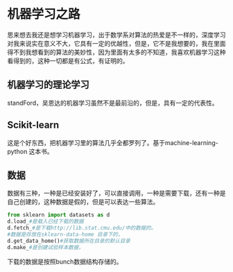 # 机器学习之路

思来想去我还是想学习机器学习，出于数学系对算法的热爱是不一样的，深度学习对我来说实在意义不大，它具有一定的优越性，但是，它不是我想要的，我在里面得不到我想看到的算法的美妙性，因为里面有太多的不知道，我喜欢机器学习这种看得到的，这种一切都是有公式，有证明的。

## 机器学习的理论学习

standFord，吴恩达的机器学习虽然不是最前沿的，但是，具有一定的代表性。

## Scikit-learn

这是个好东西，把机器学习里的算法几乎全都罗列了。基于machine-learning-python 这本书。

## 数据

数据有三种，一种是已经安装好了，可以直接调用，一种是需要下载，还有一种是自己创建的，这种数据是假的，但是可以表达一些算法。

~~~Python
from sklearn import datasets as d
d.load_#是载入已经下载的数据
d.fetch_#是下载http://lib.stat.cmu.edu/中的数据的。
#数据是存放在sklearn-data-home 目录下的，
d.get_data_home()#获取数据所在目录的默认目录
d.make_#是创建试验样本数据，
~~~

下载的数据是按照bunch数据结构存储的。







